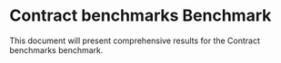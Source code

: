 # Contract benchmarks Benchmark

This document will present comprehensive results for the Contract benchmarks benchmark.
